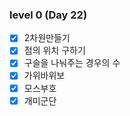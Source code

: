 ### level 0 (Day 22)

- [x] 2차원만들기
- [x] 점의 위치 구하기
- [x] 구슬을 나눠주는 경우의 수
- [x] 가위바위보
- [x] 모스부호
- [x] 개미군단
